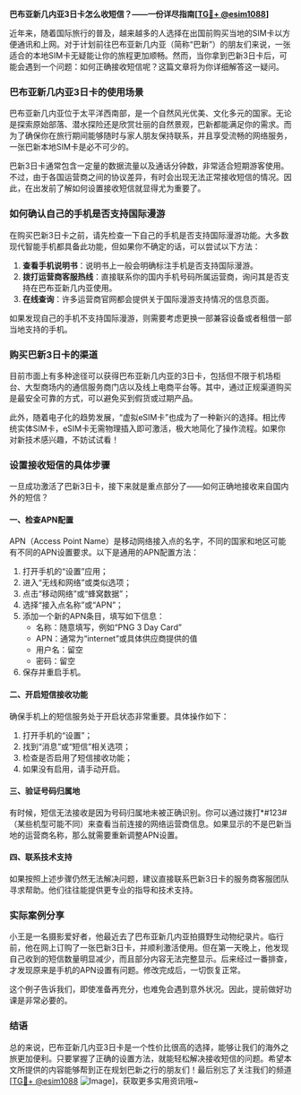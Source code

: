 **巴布亚新几内亚3日卡怎么收短信？——一份详尽指南[[TG💪+ @esim1088](https://t.me/s/esim1088)]**

近年来，随着国际旅行的普及，越来越多的人选择在出国前购买当地的SIM卡以方便通讯和上网。对于计划前往巴布亚新几内亚（简称“巴新”）的朋友们来说，一张适合的本地SIM卡无疑能让你的旅程更加顺畅。然而，当你拿到巴新3日卡后，可能会遇到一个问题：如何正确接收短信呢？这篇文章将为你详细解答这一疑问。

### 巴布亚新几内亚3日卡的使用场景

巴布亚新几内亚位于太平洋西南部，是一个自然风光优美、文化多元的国家。无论是探索原始部落、潜水探险还是欣赏壮丽的自然景观，巴新都能满足你的需求。而为了确保你在旅行期间能够随时与家人朋友保持联系，并且享受流畅的网络服务，一张巴新本地SIM卡是必不可少的。

巴新3日卡通常包含一定量的数据流量以及通话分钟数，非常适合短期游客使用。不过，由于各国运营商之间的协议差异，有时会出现无法正常接收短信的情况。因此，在出发前了解如何设置接收短信就显得尤为重要了。

### 如何确认自己的手机是否支持国际漫游

在购买巴新3日卡之前，请先检查一下自己的手机是否支持国际漫游功能。大多数现代智能手机都具备此功能，但如果你不确定的话，可以尝试以下方法：

1. **查看手机说明书**：说明书上一般会明确标注手机是否支持国际漫游。
2. **拨打运营商客服热线**：直接联系你的国内手机号码所属运营商，询问其是否支持在巴布亚新几内亚使用。
3. **在线查询**：许多运营商官网都会提供关于国际漫游支持情况的信息页面。

如果发现自己的手机不支持国际漫游，则需要考虑更换一部兼容设备或者租借一部当地支持的手机。

### 购买巴新3日卡的渠道

目前市面上有多种途径可以获得巴布亚新几内亚的3日卡，包括但不限于机场柜台、大型商场内的通信服务商门店以及线上电商平台等。其中，通过正规渠道购买是最安全可靠的方式，可以避免买到假货或过期产品。

此外，随着电子化的趋势发展，“虚拟eSIM卡”也成为了一种新兴的选择。相比传统实体SIM卡，eSIM卡无需物理插入即可激活，极大地简化了操作流程。如果你对新技术感兴趣，不妨试试看！

### 设置接收短信的具体步骤

一旦成功激活了巴新3日卡，接下来就是重点部分了——如何正确地接收来自国内外的短信？

#### 一、检查APN配置
APN（Access Point Name）是移动网络接入点的名字，不同的国家和地区可能有不同的APN设置要求。以下是通用的APN配置方法：
1. 打开手机的“设置”应用；
2. 进入“无线和网络”或类似选项；
3. 点击“移动网络”或“蜂窝数据”；
4. 选择“接入点名称”或“APN”；
5. 添加一个新的APN条目，填写如下信息：
   - 名称：随意填写，例如“PNG 3 Day Card”
   - APN：通常为“internet”或具体供应商提供的值
   - 用户名：留空
   - 密码：留空
6. 保存并重启手机。

#### 二、开启短信接收功能
确保手机上的短信服务处于开启状态非常重要。具体操作如下：
1. 打开手机的“设置”；
2. 找到“消息”或“短信”相关选项；
3. 检查是否启用了短信接收功能；
4. 如果没有启用，请手动开启。

#### 三、验证号码归属地
有时候，短信无法接收是因为号码归属地未被正确识别。你可以通过拨打*#123#（某些机型可能不同）来查看当前连接的网络运营商信息。如果显示的不是巴新当地的运营商名称，那么就需要重新调整APN设置。

#### 四、联系技术支持
如果按照上述步骤仍然无法解决问题，建议直接联系巴新3日卡的服务商客服团队寻求帮助。他们往往能提供更专业的指导和技术支持。

### 实际案例分享

小王是一名摄影爱好者，他最近去了巴布亚新几内亚拍摄野生动物纪录片。临行前，他在网上订购了一张巴新3日卡，并顺利激活使用。但在第一天晚上，他发现自己收到的短信数量明显减少，而且部分内容无法完整显示。后来经过一番排查，才发现原来是手机的APN设置有问题。修改完成后，一切恢复正常。

这个例子告诉我们，即使准备再充分，也难免会遇到意外状况。因此，提前做好功课是非常必要的。

### 结语

总的来说，巴布亚新几内亚3日卡是一个性价比很高的选择，能够让我们的海外之旅更加便利。只要掌握了正确的设置方法，就能轻松解决接收短信的问题。希望本文所提供的内容能够帮到正在规划巴新之行的朋友们！最后别忘了关注我们的频道[[TG💪+ @esim1088](https://t.me/s/esim1088) ![Image](https://i.postimg.cc/4NQfJmqS/Snipaste-2025-05-13-00-14-12.png)]，获取更多实用资讯哦~